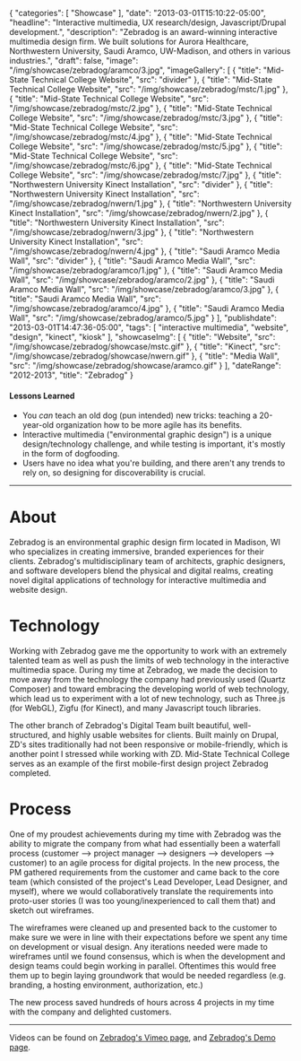 {
   "categories": [
      "Showcase"
   ],
   "date": "2013-03-01T15:10:22-05:00",
   "headline": "Interactive multimedia, UX research/design, Javascript/Drupal development.",
   "description": "Zebradog is an award-winning interactive multimedia design firm. We built solutions for Aurora Healthcare, Northwestern University, Saudi Aramco, UW-Madison, and others in various industries.",
   "draft": false,
   "image": "/img/showcase/zebradog/aramco/3.jpg",
   "imageGallery": [
     {
       "title": "Mid-State Technical College Website",
       "src": "divider"
     },
     {
       "title": "Mid-State Technical College Website",
       "src": "/img/showcase/zebradog/mstc/1.jpg"
     },
     {
       "title": "Mid-State Technical College Website",
       "src": "/img/showcase/zebradog/mstc/2.jpg"
     },
     {
       "title": "Mid-State Technical College Website",
       "src": "/img/showcase/zebradog/mstc/3.jpg"
     },
     {
       "title": "Mid-State Technical College Website",
       "src": "/img/showcase/zebradog/mstc/4.jpg"
     },
     {
       "title": "Mid-State Technical College Website",
       "src": "/img/showcase/zebradog/mstc/5.jpg"
     },
     {
       "title": "Mid-State Technical College Website",
       "src": "/img/showcase/zebradog/mstc/6.jpg"
     },
     {
       "title": "Mid-State Technical College Website",
       "src": "/img/showcase/zebradog/mstc/7.jpg"
     },
     {
       "title": "Northwestern University Kinect Installation",
       "src": "divider"
     },
     {
       "title": "Northwestern University Kinect Installation",
       "src": "/img/showcase/zebradog/nwern/1.jpg"
     },
     {
       "title": "Northwestern University Kinect Installation",
       "src": "/img/showcase/zebradog/nwern/2.jpg"
     },
     {
       "title": "Northwestern University Kinect Installation",
       "src": "/img/showcase/zebradog/nwern/3.jpg"
     },
     {
       "title": "Northwestern University Kinect Installation",
       "src": "/img/showcase/zebradog/nwern/4.jpg"
     },
     {
       "title": "Saudi Aramco Media Wall",
       "src": "divider"
     },
     {
       "title": "Saudi Aramco Media Wall",
       "src": "/img/showcase/zebradog/aramco/1.jpg"
     },
     {
       "title": "Saudi Aramco Media Wall",
       "src": "/img/showcase/zebradog/aramco/2.jpg"
     },
     {
       "title": "Saudi Aramco Media Wall",
       "src": "/img/showcase/zebradog/aramco/3.jpg"
     },
     {
       "title": "Saudi Aramco Media Wall",
       "src": "/img/showcase/zebradog/aramco/4.jpg"
     },
     {
       "title": "Saudi Aramco Media Wall",
       "src": "/img/showcase/zebradog/aramco/5.jpg"
     }
   ],
   "publishdate": "2013-03-01T14:47:36-05:00",
   "tags": [
      "interactive multimedia",
      "website",
      "design",
      "kinect",
      "kiosk"
   ],
   "showcaseImg": [
     {
       "title": "Website",
       "src": "/img/showcase/zebradog/showcase/mstc.gif"
     },
     {
       "title": "Kinect",
       "src": "/img/showcase/zebradog/showcase/nwern.gif"
     },
     {
       "title": "Media Wall",
       "src": "/img/showcase/zebradog/showcase/aramco.gif"
     }
   ],
   "dateRange": "2012-2013",
   "title": "Zebradog"
}

<div class="tldnr">
  <h4>Lessons Learned</h4>
  <ul>
    <li>You <em>can</em> teach an old dog (pun intended) new tricks: teaching a 20-year-old organization how to be more agile has its benefits.</li>
    <li>Interactive multimedia ("environmental graphic design") is a unique design/technology challenge, and while testing is important, it's mostly in the form of dogfooding.</li>
    <li>Users have no idea what you're building, and there aren't any trends to rely on, so designing for discoverability is crucial.</li>
  </ul>
</div>

---

# About

Zebradog is an environmental graphic design firm located in Madison, WI who specializes in creating immersive, branded experiences for their clients. Zebradog's multidisciplinary team of architects, graphic designers, and software developers blend the physical and digital realms, creating novel digital applications of technology for interactive multimedia and website design.

# Technology

Working with Zebradog gave me the opportunity to work with an extremely talented team as well as push the limits of  web technology in the interactive multimedia space. During my time at Zebradog, we made the decision to move away from the technology the company had previously used (Quartz Composer) and toward embracing the developing world of web technology, which lead us to experiment with a lot of new technology, such as Three.js (for WebGL), Zigfu (for Kinect), and many Javascript touch libraries.

The other branch of Zebradog's Digital Team built beautiful, well-structured, and  highly usable websites for clients. Built mainly on Drupal, ZD's sites traditionally had not been responsive or mobile-friendly, which is another point I stressed while working with ZD. Mid-State Technical College serves as an example of the first mobile-first design project Zebradog completed.

# Process

One of my proudest achievements during my time with Zebradog was the ability to migrate the company from what had essentially been a waterfall process (customer --> project manager --> designers --> developers --> customer) to an agile process for digital projects. In the new process, the PM gathered requirements from the customer and came back to the core team (which consisted of the project's Lead Developer, Lead Designer, and myself), where we would collaboratively translate the requirements into proto-user stories (I was too young/inexperienced to call them that) and sketch out wireframes.

The wireframes were cleaned up and presented back to the customer to make sure we were in line with their expectations before we spent any time on development or visual design. Any iterations needed were made to wireframes until we found consensus, which is when the development and design teams could begin working in parallel. Oftentimes this would free them up to begin laying groundwork that would be needed regardless (e.g. branding, a hosting environment, authorization, etc.)

The new process saved hundreds of hours across 4 projects in my time with the company and delighted customers.

---

Videos can be found on <a href="http://vimeo.com/zebradog">Zebradog's Vimeo page</a>, and <a href="http://demo.zebradog.com">Zebradog's Demo page</a>.
